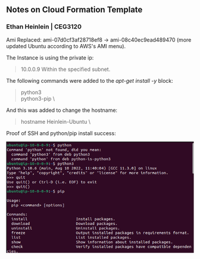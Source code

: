 ## Notes on Cloud Formation Template
### Ethan Heinlein | CEG3120
Ami Replaced:
ami-07d0cf3af28718ef8 -> ami-08c40ec9ead489470 (more updated Ubuntu according to AWS's AMI menu).

The Instance is using the private ip:
> 10.0.0.9
Within the specified subnet.

The following commands were added to the *apt-get install -y* block:
> python3 \
> python3-pip \

And this was added to change the hostname:
> hostname Heinlein-Ubuntu \

Proof of SSH and python/pip install success:

![Proof of SSH](imgs/SSHIN.png)